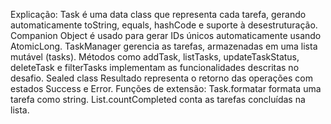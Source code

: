 Explicação:
Task é uma data class que representa cada tarefa, gerando automaticamente toString, equals, hashCode e suporte à desestruturação.
Companion Object é usado para gerar IDs únicos automaticamente usando AtomicLong.
TaskManager gerencia as tarefas, armazenadas em uma lista mutável (tasks).
Métodos como addTask, listTasks, updateTaskStatus, deleteTask e filterTasks implementam as funcionalidades descritas no desafio.
Sealed class Resultado representa o retorno das operações com estados Success e Error.
Funções de extensão:
Task.formatar formata uma tarefa como string.
List<Task>.countCompleted conta as tarefas concluídas na lista.
